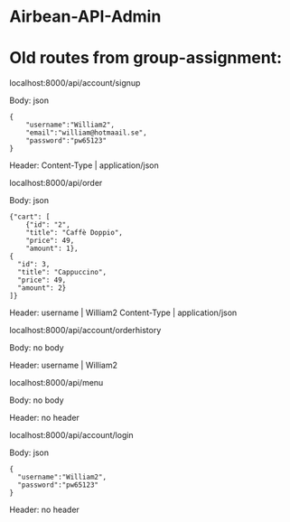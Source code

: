 # Airbean-API-Admin




# Old routes from group-assignment:

localhost:8000/api/account/signup

Body:
json

```
{
    "username":"William2",
    "email":"william@hotmaail.se",
    "password":"pw65123"
}
```
Header:
Content-Type | application/json



localhost:8000/api/order

Body:
json

```
{"cart": [
    {"id": "2",
    "title": "Caffè Doppio",
    "price": 49,
    "amount": 1},
{
  "id": 3,
  "title": "Cappuccino",
  "price": 49,
  "amount": 2}
]}
```
Header:
username | William2
Content-Type | application/json



localhost:8000/api/account/orderhistory

Body:
no body

Header:
username | William2

localhost:8000/api/menu

Body:
no body

Header:
no header



localhost:8000/api/account/login

Body:
json
```
{
  "username":"William2",
  "password":"pw65123"
}
```
Header:
no header
